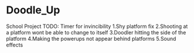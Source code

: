 # Doodle_Up
 School Project
TODO: Timer for invincibility
      1.Shy platform fix 
      2.Shooting at a platform wont be able to change to itself
      3.Doodler hitting the side of the platform
      4.Making the powerups not appear behind platforms
      5.Sound effects

